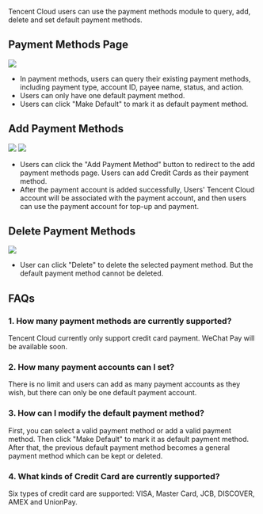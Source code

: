 Tencent Cloud users can use the payment methods module to query, add, delete and set default payment methods.
## Payment Methods Page
![](https://main.qcloudimg.com/raw/7a2c295e9e60ffb2b2e9a86a16e17dad.png)
- In payment methods, users can query their existing payment methods, including payment type, account ID, payee name, status, and action.
- Users can only have one default payment method.
- Users can click "Make Default" to mark it as default payment method.

## Add Payment Methods
![](https://main.qcloudimg.com/raw/58a8373aff559eb5e9ed304ad1214db5.png)
![](https://main.qcloudimg.com/raw/4b0244c36e071186e3d9b5fcdfcc1455.png)

- Users can click the "Add Payment Method" button to redirect to the add payment methods page. Users can add Credit Cards as their payment method.
- After the payment account is added successfully, Users' Tencent Cloud account will be associated with the payment account, and then users can use the payment account for top-up and payment.

## Delete Payment Methods
![](https://main.qcloudimg.com/raw/95c20c609096b3fc42091e2140ce12cb.png)
- User can click "Delete" to delete the selected payment method. But the default payment method cannot be deleted.

## FAQs
### 1. How many payment methods are currently supported?
Tencent Cloud currently only support credit card payment. WeChat Pay will be available soon.

### 2. How many payment accounts can I set?
There is no limit and users can add as many payment accounts as they wish, but there can only be one default payment account.

### 3. How can I modify the default payment method?
First, you can select a valid payment method or add a valid payment method. Then click "Make Default" to mark it as default payment method. After that, the previous default payment method becomes a general payment method which can be kept or deleted.

### 4. What kinds of Credit Card are currently supported?

Six types of credit card are supported: VISA, Master Card, JCB, DISCOVER, AMEX and UnionPay.

